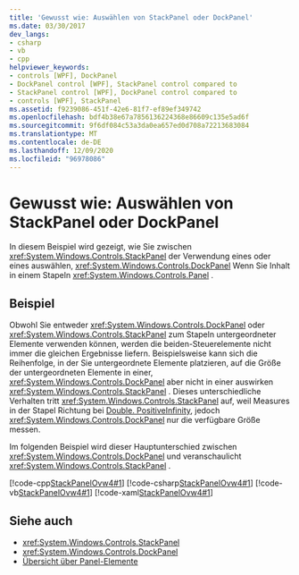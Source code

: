 ```yaml
---
title: 'Gewusst wie: Auswählen von StackPanel oder DockPanel'
ms.date: 03/30/2017
dev_langs:
- csharp
- vb
- cpp
helpviewer_keywords:
- controls [WPF], DockPanel
- DockPanel control [WPF], StackPanel control compared to
- StackPanel control [WPF], DockPanel control compared to
- controls [WPF], StackPanel
ms.assetid: f9239086-451f-42e6-81f7-ef89ef349742
ms.openlocfilehash: bdf4b38e67a7856136224368e86609c135e5ad6f
ms.sourcegitcommit: 9f6df084c53a3da0ea657ed0d708a72213683084
ms.translationtype: MT
ms.contentlocale: de-DE
ms.lasthandoff: 12/09/2020
ms.locfileid: "96978086"
---
```

# <a name="how-to-choose-between-stackpanel-and-dockpanel"></a>Gewusst wie: Auswählen von StackPanel oder DockPanel
In diesem Beispiel wird gezeigt, wie Sie zwischen <xref:System.Windows.Controls.StackPanel> der Verwendung eines oder eines auswählen, <xref:System.Windows.Controls.DockPanel> Wenn Sie Inhalt in einem Stapeln <xref:System.Windows.Controls.Panel> .

## <a name="example"></a>Beispiel
 Obwohl Sie entweder <xref:System.Windows.Controls.DockPanel> oder <xref:System.Windows.Controls.StackPanel> zum Stapeln untergeordneter Elemente verwenden können, werden die beiden-Steuerelemente nicht immer die gleichen Ergebnisse liefern. Beispielsweise kann sich die Reihenfolge, in der Sie untergeordnete Elemente platzieren, auf die Größe der untergeordneten Elemente in einer, <xref:System.Windows.Controls.DockPanel> aber nicht in einer auswirken <xref:System.Windows.Controls.StackPanel> . Dieses unterschiedliche Verhalten tritt <xref:System.Windows.Controls.StackPanel> auf, weil Measures in der Stapel Richtung bei [Double. PositiveInfinity](xref:System.Double.PositiveInfinity), jedoch <xref:System.Windows.Controls.DockPanel> nur die verfügbare Größe messen.

 Im folgenden Beispiel wird dieser Hauptunterschied zwischen <xref:System.Windows.Controls.DockPanel> und veranschaulicht <xref:System.Windows.Controls.StackPanel> .

 [!code-cpp[StackPanelOvw4#1](~/samples/snippets/cpp/VS_Snippets_Wpf/StackPanelOvw4/CPP/StackPanel_Ovw_Sample4.cpp#1)]
 [!code-csharp[StackPanelOvw4#1](~/samples/snippets/csharp/VS_Snippets_Wpf/StackPanelOvw4/CSharp/StackPanel_Ovw_Sample4.cs#1)]
 [!code-vb[StackPanelOvw4#1](~/samples/snippets/visualbasic/VS_Snippets_Wpf/StackPanelOvw4/VisualBasic/StackPanelSamp.vb#1)]
 [!code-xaml[StackPanelOvw4#1](~/samples/snippets/xaml/VS_Snippets_Wpf/StackPanelOvw4/XAML/default.xaml#1)]

## <a name="see-also"></a>Siehe auch

- <xref:System.Windows.Controls.StackPanel>
- <xref:System.Windows.Controls.DockPanel>
- [Übersicht über Panel-Elemente](panels-overview.md)
